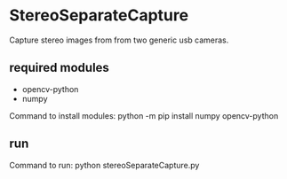 # StereoSeparateCapture
Capture stereo images from from two generic usb cameras.

## required modules
 - opencv-python
 - numpy

Command to install modules: python -m pip install numpy opencv-python

## run
Command to run: python stereoSeparateCapture.py